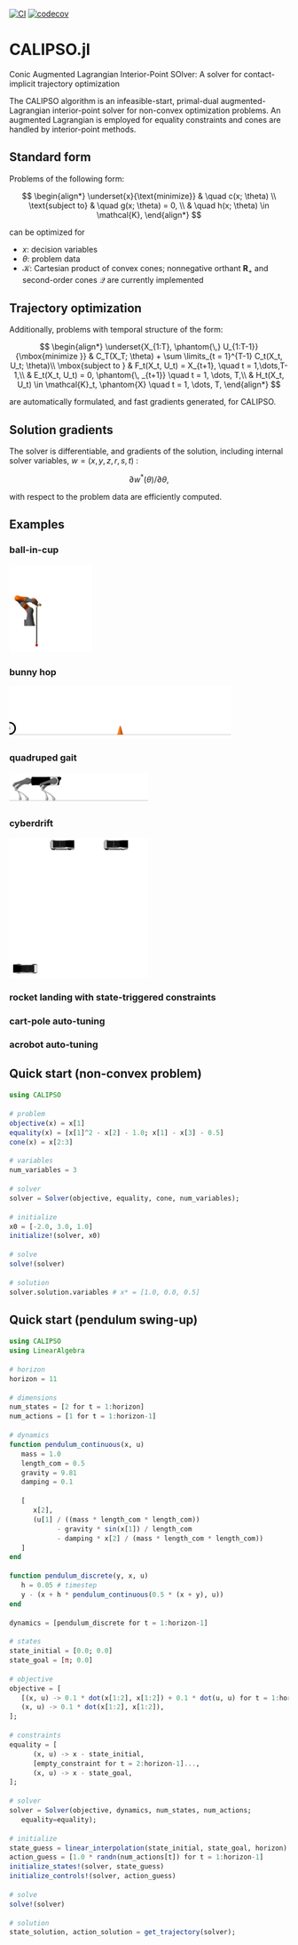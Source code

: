 [![CI](https://github.com/thowell/CALIPSO.jl/actions/workflows/CI.yml/badge.svg)](https://github.com/thowell/CALIPSO.jl/actions/workflows/CI.yml)
[![codecov](https://codecov.io/gh/thowell/CALIPSO.jl/branch/main/graph/badge.svg?token=RNX4943S70)](https://codecov.io/gh/thowell/CALIPSO.jl)

# CALIPSO.jl
Conic Augmented Lagrangian Interior-Point SOlver: A solver for contact-implicit trajectory optimization

The CALIPSO algorithm is an infeasible-start, primal-dual augmented-Lagrangian interior-point solver for non-convex optimization problems. 
An augmented Lagrangian is employed for equality constraints and cones are handled by interior-point methods.

## Standard form
Problems of the following form:

$$
\begin{align*}
\underset{x}{\text{minimize}} & \quad c(x; \theta) \\
\text{subject to} & \quad  g(x; \theta) = 0, \\
                  & \quad  h(x; \theta) \in \mathcal{K},
\end{align*}
$$

can be optimized for 

- $x$: decision variables 
- $\theta$: problem data
- $\mathcal{K}$: Cartesian product of convex cones; nonnegative orthant $\mathbf{R}_+$ and second-order cones $\mathcal{Q}$ are currently implemented

## Trajectory optimization
Additionally, problems with temporal structure of the form:

$$ 
\begin{align*}
		\underset{X_{1:T}, \phantom{\,} U_{1:T-1}}{\mbox{minimize }} & C_T(X_T; \theta) + \sum \limits_{t = 1}^{T-1} C_t(X_t, U_t; \theta)\\
		\mbox{subject to } & F_t(X_t, U_t) = X_{t+1}, \quad t = 1,\dots,T-1,\\
		& E_t(X_t, U_t) = 0, \phantom{\, _{t+1}} \quad t = 1, \dots, T,\\
		& H_t(X_t, U_t) \in \mathcal{K}_t, \phantom{X} \quad t = 1, \dots, T,
\end{align*}
$$

are automatically formulated, and fast gradients generated, for CALIPSO.

## Solution gradients
The solver is differentiable, and gradients of the solution, including internal solver variables, $w = (x, y, z, r, s, t)$ :

$$ 
\partial w^*(\theta) / \partial \theta,
$$

with respect to the problem data are efficiently computed.

## Examples

### ball-in-cup
<img src="examples/animations/ball_in_cup.gif" alt="drawing" width="150"/> 

### bunny hop
<img src="examples/animations/atlas_bunnyhop.gif" alt="drawing" width="400"/> 

### quadruped gait 
<img src="examples/animations/quadruped_gait.gif" alt="drawing" width="250"/> 

### cyberdrift 
<img src="examples/animations/cyberdrift.gif" alt="drawing" width="250"/> 

### rocket landing with state-triggered constraints 

### cart-pole auto-tuning

### acrobot auto-tuning

## Quick start (non-convex problem)
```julia
using CALIPSO

# problem
objective(x) = x[1]
equality(x) = [x[1]^2 - x[2] - 1.0; x[1] - x[3] - 0.5]
cone(x) = x[2:3]

# variables 
num_variables = 3

# solver
solver = Solver(objective, equality, cone, num_variables);

# initialize
x0 = [-2.0, 3.0, 1.0]
initialize!(solver, x0)

# solve 
solve!(solver)

# solution 
solver.solution.variables # x* = [1.0, 0.0, 0.5]
```

## Quick start (pendulum swing-up)
```julia
using CALIPSO 
using LinearAlgebra 

# horizon 
horizon = 11 

# dimensions 
num_states = [2 for t = 1:horizon]
num_actions = [1 for t = 1:horizon-1] 

# dynamics
function pendulum_continuous(x, u)
   mass = 1.0
   length_com = 0.5
   gravity = 9.81
   damping = 0.1

   [
      x[2],
      (u[1] / ((mass * length_com * length_com))
            - gravity * sin(x[1]) / length_com
            - damping * x[2] / (mass * length_com * length_com))
   ]
end

function pendulum_discrete(y, x, u)
   h = 0.05 # timestep 
   y - (x + h * pendulum_continuous(0.5 * (x + y), u))
end

dynamics = [pendulum_discrete for t = 1:horizon-1] 

# states
state_initial = [0.0; 0.0] 
state_goal = [π; 0.0] 

# objective 
objective = [
   [(x, u) -> 0.1 * dot(x[1:2], x[1:2]) + 0.1 * dot(u, u) for t = 1:horizon-1]..., 
   (x, u) -> 0.1 * dot(x[1:2], x[1:2]),
];

# constraints 
equality = [
      (x, u) -> x - state_initial, 
      [empty_constraint for t = 2:horizon-1]..., 
      (x, u) -> x - state_goal,
];

# solver 
solver = Solver(objective, dynamics, num_states, num_actions; 
   equality=equality);

# initialize
state_guess = linear_interpolation(state_initial, state_goal, horizon)
action_guess = [1.0 * randn(num_actions[t]) for t = 1:horizon-1]
initialize_states!(solver, state_guess) 
initialize_controls!(solver, action_guess)

# solve 
solve!(solver)

# solution
state_solution, action_solution = get_trajectory(solver);
```




